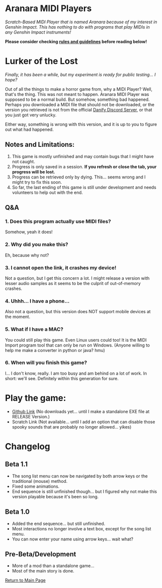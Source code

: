 # Aranara MIDI Players
*Scratch-Based MIDI Player that is named Aranara because of my interest in Genshin Impact. This has nothing to do with programs that play MIDIs in any Genshin Impact instruments!*

**Please consider checking [rules and guidelines](https://edenathan256.github.io/aranara-midi-player-sb3/guidelines) before reading below!**

# Lurker of the Lost
*Finally, it has been a while, but my experiment is ready for public testing... I hope?*

Out of all the things to make a horror game from, why a MIDI Player?
Well, that's the thing. This was not meant to happen. Aranara MIDI Player was supposed to be a normal build. But somehow, something bad happened. Perhaps you downloaded a MIDI file that should not be downloaded, or the version you retrieved is not from the official [Danify Discord Server](https://discord.gg/kTD8y6YDjJ), or that you just got very unlucky.

Either way, something is wrong with this version, and it is up to you to figure out what had happened.

## Notes and Limitations: 
1. This game is mostly unfinished and may contain bugs that I might have not caught.
2. Progress is only saved in a session. __If you refresh or close the tab, your progress will be lost.__
3. Progress can be retrieved only by dying. This... seems wrong and I might try to fix this soon.
4. So far, the last ending of this game is still under development and needs volunteers to help out with the end.

## Q&A
### 1. Does this program actually use MIDI files?
Somehow, yeah it does!
### 2. Why did you make this?
Eh, because why not?
### 3. I cannot open the link, it crashes my device!
Not a question, but I get this concern a lot. I might release a version with lesser audio samples as it seems to be the culprit of out-of-memory crashes.
### 4. Uhhh... I have a phone...
Also not a question, but this version does NOT support mobile devices at the moment. 
### 5. What if I have a MAC?
You could still play this game. Even Linux users could too! It is the MIDI Import program tool that can only be run on Windows. (Anyone willing to help me make a converter in python or java? hmu)
### 6. When will you finish this game?
I... I don't know, really. I am too busy and am behind on a lot of work. In short: we'll see. Definitely within this generation for sure.

# Play the game:
- [Github Link](https://edenathan256.github.io/aranara-midi-player-sb3/Lurker%20of%20the%20Lost%20MIDI%20Player%20BETA%201.1.html) (No downloads yet... until I make a standalone EXE file at RELEASE Version.)
- Scratch Link (Not available... until I add an option that can disable those spooky sounds that are probably no longer allowed... yikes)

# Changelog

## Beta 1.1
- The song list menu can now be navigated by both arrow keys or the traditional (mouse) method.
- Fixed some animations.
- End sequence is still unfinished though... but I figured why not make this version playable because it's been so long.

## Beta 1.0
- Added the end sequence... but still unfinished.
- Most interactions no longer involve a text box, except for the song list menu.
- You can now enter your name using arrow keys... wait what?

## Pre-Beta/Development
- More of a mod than a standalone game...
- Most of the main story is done.

[Return to Main Page](https://edenathan256.github.io/aranara-midi-player-sb3)